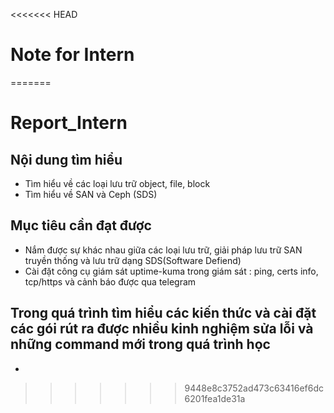 <<<<<<< HEAD
# Note for Intern
=======
# Report_Intern

## Nội dung tìm hiểu

- Tìm hiểu về các loại lưu trữ object, file, block
- Tìm hiểu về SAN và Ceph (SDS)

## Mục tiêu cần đạt được

- Nắm được sự khác nhau giữa các loại lưu trữ, giải pháp lưu trữ SAN truyền thống và lưu trữ dạng SDS(Software Defiend)
- Cài đặt công cụ giám sát uptime-kuma trong giám sát : ping, certs info, tcp/https và cảnh báo được qua telegram

## Trong quá trình tìm hiểu các kiến thức và cài đặt các gói rút ra được nhiều kinh nghiệm sửa lỗi và những command mới trong quá trình học

-
>>>>>>> 9448e8c3752ad473c63416ef6dc6201fea1de31a
